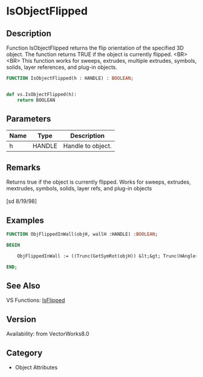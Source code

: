 # IsObjectFlipped

## Description
Function IsObjectFlipped returns the flip orientation of the specified 3D object. The function returns TRUE if the object is currently flipped.  &lt;BR&gt;
&lt;BR&gt;
This function works for sweeps, extrudes, multiple extrudes, symbols, solids, layer references, and plug-in objects.

```pascal
FUNCTION IsObjectFlipped(h : HANDLE) : BOOLEAN;
```

```python

def vs.IsObjectFlipped(h):
    return BOOLEAN
```

## Parameters
|Name|Type|Description|
|---|---|---|
|h|HANDLE|Handle to object.|

## Remarks
Returns true if the object is currently flipped.  Works for sweeps, extrudes, mextrudes, symbols, solids, layer refs, and plug-in objects<BR>
<BR>
[sd 8/19/98]<BR>


## Examples
```pascal
FUNCTION ObjFlippedInWall(objH, wallH :HANDLE) :BOOLEAN;

BEGIN

	ObjFlippedInWall := ((Trunc(GetSymRot(objH)) &lt;&gt; Trunc(HAngle(wallH))) = IsObjectFlipped(objH)); 

END;
```

## See Also
VS Functions:
[IsFlipped](IsFlipped.md)

## Version
Availability: from VectorWorks8.0
## Category
* Object Attributes

